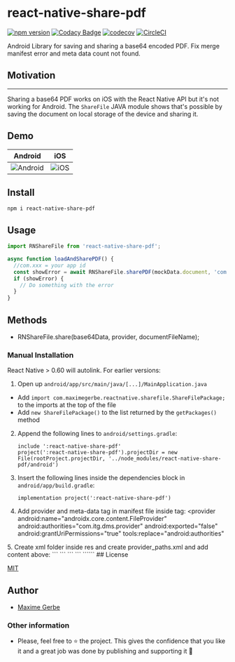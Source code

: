 
# react-native-share-pdf

[![npm version](https://badge.fury.io/js/react-native-share-pdf.svg)](https://badge.fury.io/js/react-native-share-pdf)
[![Codacy Badge](https://api.codacy.com/project/badge/Grade/3a793d6ce3894ea490cddd4c78fadc1a)](https://www.codacy.com?utm_source=github.com&amp;utm_medium=referral&amp;utm_content=MadeinFrance/react-native-share-base64-pdf&amp;utm_campaign=Badge_Grade)
[![codecov](https://codecov.io/gh/MadeinFrance/react-native-share-pdf/branch/master/graph/badge.svg?token=zRjKYpheMI)](https://codecov.io/gh/MadeinFrance/react-native-share-pdf)
[![CircleCI](https://circleci.com/gh/MadeinFrance/react-native-share-pdf/tree/master.svg?style=shield)](https://circleci.com/gh/MadeinFrance/react-native-share-base64-pdf/)


Android Library for saving and sharing a base64 encoded PDF. Fix merge manifest error and meta data count not found.

## Motivation
****
Sharing a base64 PDF works on iOS with the React Native API but it's not working for Android. The `ShareFile` JAVA module shows that's possible by saving the document on local storage of the device and sharing it.

## Demo

Android | iOS
------- | ---
![Android](https://github.com/MadeinFrance/react-native-share-pdf/raw/master/demo/res/android.gif) | ![iOS](https://github.com/MadeinFrance/react-native-share-pdf/raw/master/demo/res/ios.gif)

## Install

```shell
npm i react-native-share-pdf
```

## Usage

```js
import RNShareFile from 'react-native-share-pdf';

async function loadAndSharePDF() {
  //com.xxx = your app id
  const showError = await RNShareFile.sharePDF(mockData.document, 'com.xxx.provider' mockData.filename);
  if (showError) {
    // Do something with the error
  }
}

```

## Methods

* RNShareFile.share(base64Data, provider, documentFileName);

### Manual Installation

React Native > 0.60 will autolink. For earlier versions:

1. Open up `android/app/src/main/java/[...]/MainApplication.java`
  - Add `import com.maximegerbe.reactnative.sharefile.ShareFilePackage;` to the imports at the top of the file
  - Add `new ShareFilePackage()` to the list returned by the `getPackages()` method
2. Append the following lines to `android/settings.gradle`:
    ```
    include ':react-native-share-pdf'
    project(':react-native-share-pdf').projectDir = new File(rootProject.projectDir, '../node_modules/react-native-share-pdf/android')
    ```
3. Insert the following lines inside the dependencies block in `android/app/build.gradle`:
    ```
    implementation project(':react-native-share-pdf')
    ```
4. Add provider and meta-data tag in manifest file inside <application> tag: 
  <provider
      android:name="androidx.core.content.FileProvider"
      android:authorities="com.itg.dms.provider"
      android:exported="false"
      android:grantUriPermissions="true"
      tools:replace="android:authorities"
      >
      <meta-data
          android:name="android.support.FILE_PROVIDER_PATHS"
          android:resource="@xml/provider_paths"
          tools:replace="android:resource"
          ></meta-data>
  </provider> 
5. Create xml folder inside res and create provider_paths.xml and add content above:
```<?xml version="1.0" encoding="utf-8"?>
```<paths xmlns:android="http://schemas.android.com/apk/res/android">
```<external-path
```    name="pdf_documents_for_sharing"
```    path="pdf_documents_for_sharing/" />
```    <files-path name="pdf_documents_for_sharing" path="pdf_documents_for_sharing/" />
```</paths>```
## License

[MIT](https://opensource.org/licenses/MIT)

## Author

- [Maxime Gerbe](https://github.com/MadeinFrance)

### Other information

- Please, feel free to ⭐️ the project. This gives the confidence that you like it and a great job was done by publishing and supporting it 🤩
